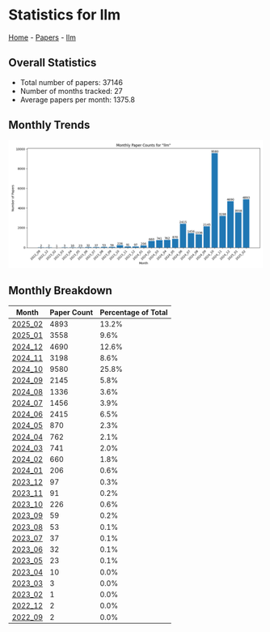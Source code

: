 # Statistics for llm

[Home](https://arxcompass.github.io) - [Papers](https://arxcompass.github.io/papers) - [llm](https://arxcompass.github.io/papers/llm)

## Overall Statistics

- Total number of papers: 37146
- Number of months tracked: 27
- Average papers per month: 1375.8

## Monthly Trends

![Monthly Paper Counts](monthly_stats.png)

## Monthly Breakdown

| Month | Paper Count | Percentage of Total |
| --- | --- | --- |
| [2025_02](./2025_02/papers_1.md) | 4893 | 13.2% |
| [2025_01](./2025_01/papers_1.md) | 3558 | 9.6% |
| [2024_12](./2024_12/papers_1.md) | 4690 | 12.6% |
| [2024_11](./2024_11/papers_1.md) | 3198 | 8.6% |
| [2024_10](./2024_10/papers_1.md) | 9580 | 25.8% |
| [2024_09](./2024_09/papers_1.md) | 2145 | 5.8% |
| [2024_08](./2024_08/papers_1.md) | 1336 | 3.6% |
| [2024_07](./2024_07/papers_1.md) | 1456 | 3.9% |
| [2024_06](./2024_06/papers_1.md) | 2415 | 6.5% |
| [2024_05](./2024_05/papers_1.md) | 870 | 2.3% |
| [2024_04](./2024_04/papers_1.md) | 762 | 2.1% |
| [2024_03](./2024_03/papers_1.md) | 741 | 2.0% |
| [2024_02](./2024_02/papers_1.md) | 660 | 1.8% |
| [2024_01](./2024_01/papers_1.md) | 206 | 0.6% |
| [2023_12](./2023_12/papers_1.md) | 97 | 0.3% |
| [2023_11](./2023_11/papers_1.md) | 91 | 0.2% |
| [2023_10](./2023_10/papers_1.md) | 226 | 0.6% |
| [2023_09](./2023_09/papers_1.md) | 59 | 0.2% |
| [2023_08](./2023_08/papers_1.md) | 53 | 0.1% |
| [2023_07](./2023_07/papers_1.md) | 37 | 0.1% |
| [2023_06](./2023_06/papers_1.md) | 32 | 0.1% |
| [2023_05](./2023_05/papers_1.md) | 23 | 0.1% |
| [2023_04](./2023_04/papers_1.md) | 10 | 0.0% |
| [2023_03](./2023_03/papers_1.md) | 3 | 0.0% |
| [2023_02](./2023_02/papers_1.md) | 1 | 0.0% |
| [2022_12](./2022_12/papers_1.md) | 2 | 0.0% |
| [2022_09](./2022_09/papers_1.md) | 2 | 0.0% |
